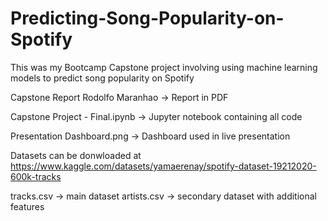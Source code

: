 # Predicting-Song-Popularity-on-Spotify
This was my Bootcamp Capstone project involving using machine learning models to predict song popularity on Spotify

Capstone Report Rodolfo Maranhao -> Report in PDF

Capstone Project - Final.ipynb -> Jupyter notebook containing all code

Presentation Dashboard.png -> Dashboard used in live presentation


Datasets can be donwloaded at https://www.kaggle.com/datasets/yamaerenay/spotify-dataset-19212020-600k-tracks

tracks.csv -> main dataset
artists.csv -> secondary dataset with additional features
